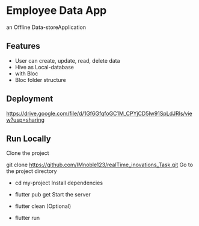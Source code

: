# Employee Data App
an Offline Data-storeApplication

## Features
- User can create, update, read, delete data
- Hive as Local-database
- with Bloc
- Bloc folder structure
## Deployment
https://drive.google.com/file/d/1Gf6GfqfoGC1M_CPYjCD5lw91SpLdJRls/view?usp=sharing

## Run Locally
Clone the project

git clone https://github.com/IMnoble123/realTime_inovations_Task.git
Go to the project directory

-  cd my-project
   Install dependencies

-  flutter pub get
   Start the server
   
-  flutter clean (Optional)

-  flutter run
